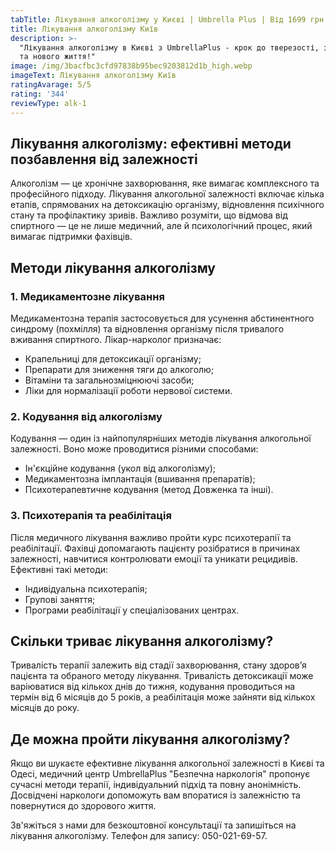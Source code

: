 ```yaml
---
tabTitle: Лікування алкоголізму у Києві | Umbrella Plus | Від 1699 грн
title: Лікування алкоголізму Київ
description: >-
  "Лікування алкоголізму в Києві з UmbrellaPlus - крок до тверезості, здоров'я
  та нового життя!"
image: /img/3bacfbc3cfd97838b95bec9203812d1b_high.webp
imageText: Лікування алкоголізму Київ
ratingAvarage: 5/5
rating: '344'
reviewType: alk-1
---
```


## Лікування алкоголізму: ефективні методи позбавлення від залежності

Алкоголізм — це хронічне захворювання, яке вимагає комплексного та професійного підходу. Лікування алкогольної залежності включає кілька етапів, спрямованих на детоксикацію організму, відновлення психічного стану та профілактику зривів. Важливо розуміти, що відмова від спиртного — це не лише медичний, але й психологічний процес, який вимагає підтримки фахівців.

## Методи лікування алкоголізму

### 1. Медикаментозне лікування

Медикаментозна терапія застосовується для усунення абстинентного синдрому (похмілля) та відновлення організму після тривалого вживання спиртного. Лікар-нарколог призначає:

* Крапельниці для детоксикації організму;
* Препарати для зниження тяги до алкоголю;
* Вітаміни та загальнозміцнюючі засоби;
* Ліки для нормалізації роботи нервової системи.

### 2. Кодування від алкоголізму

Кодування — один із найпопулярніших методів лікування алкогольної залежності. Воно може проводитися різними способами:

* Ін'єкційне кодування (укол від алкоголізму);
* Медикаментозна імплантація (вшивання препаратів);
* Психотерапевтичне кодування (метод Довженка та інші).

### 3. Психотерапія та реабілітація

Після медичного лікування важливо пройти курс психотерапії та реабілітації. Фахівці допомагають пацієнту розібратися в причинах залежності, навчитися контролювати емоції та уникати рецидивів. Ефективні такі методи:

* Індивідуальна психотерапія;
* Групові заняття;
* Програми реабілітації у спеціалізованих центрах.

## Скільки триває лікування алкоголізму?

Тривалість терапії залежить від стадії захворювання, стану здоров’я пацієнта та обраного методу лікування. Тривалість детоксикації може варіюватися від кількох днів до тижня, кодування проводиться на термін від 6 місяців до 5 років, а реабілітація може зайняти від кількох місяців до року.

## Де можна пройти лікування алкоголізму?

Якщо ви шукаєте ефективне лікування алкогольної залежності в Києві та Одесі, медичний центр UmbrellaPlus "Безпечна наркологія" пропонує сучасні методи терапії, індивідуальний підхід та повну анонімність. Досвідчені наркологи допоможуть вам впоратися із залежністю та повернутися до здорового життя.

Зв'яжіться з нами для безкоштовної консультації та запишіться на лікування алкоголізму. Телефон для запису: 050-021-69-57.
